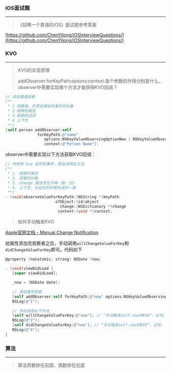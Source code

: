 ### iOS面试题

---

> 《招聘一个靠谱的iOS》面试题参考答案

[https://github.com/ChenYilong/iOSInterviewQuestions/](https://github.com/ChenYilong/iOSInterviewQuestions/)

### KVO

---

> KVO的实现原理
>
> addObserver:forKeyPath:options:context:各个参数的作用分别是什么，observer中需要实现哪个方法才能获得KVO回调？

```objectivec
// 添加键值观察
/**
 * 1 观察者，负责处理监听事件的对象
 * 2 观察的属性
 * 3 观察的选项
 * 4 上下文
 **/
[self.person addObserver:self 
              forKeyPath:@"name" 
                 options:NSKeyValueObservingOptionNew | NSKeyValueObservingOptionOld 
                 context:@"Person Name"];
```

observer中需要实现以下方法获取KVO回调：

```objectivec
// 所有的 kvo 监听到事件，都会调用此方法
/**
 * 1. 观察的属性
 * 2. 观察的对象
 * 3. change 属性变化字典（新／旧）
 * 4. 上下文，与监听的时候传递的一致
 **/
- (void)observeValueForKeyPath:(NSString *)keyPath 
                      ofObject:(id)object 
                        change:(NSDictionary *)change 
                       context:(void *)context;
```

> 如何手动触发KVO

[Apple官网文档 - Manual Change Notification](https://developer.apple.com/library/archive/documentation/Cocoa/Conceptual/KeyValueObserving/Articles/KVOCompliance.html#//apple_ref/doc/uid/20002178-SW3)

给属性添加完观察者之后，手动调用`willChangeValueForKey`和`didChangeValueForKey`即可。代码如下

```objectivec
@property (nonatomic, strong) NSDate *now;

- (void)viewDidLoad {
   [super viewDidLoad];
   
   _now = [NSDate date];
   
   // 添加属性观察
   [self addObserver:self forKeyPath:@"now" options:NSKeyValueObservingOptionNew context:nil];
   NSLog(@"1");
   
   // 手动调用以下方法
   [self willChangeValueForKey:@"now"]; // “手动触发self.now的KVO”，必写。
   NSLog(@"2");
   [self didChangeValueForKey:@"now"]; // “手动触发self.now的KVO”，必写。
   NSLog(@"4");
}
```

### 算法

---

> 算法奇数排在前面，偶数排在后面



